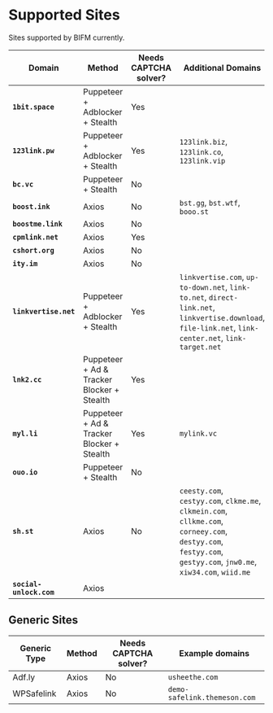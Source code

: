 # Supported Sites

Sites supported by BIFM currently.

|Domain|Method|Needs CAPTCHA solver?|Additional Domains|Additional Notes|
|---|---|---|---|---|
|**`1bit.space`**|Puppeteer + Adblocker + Stealth|Yes|||
|**`123link.pw`**|Puppeteer + Adblocker + Stealth|Yes|`123link.biz`, `123link.co`, `123link.vip`||
|**`bc.vc`**|Puppeteer + Stealth|No|||
|**`boost.ink`**|Axios|No|`bst.gg`, `bst.wtf`, `booo.st`||
|**`boostme.link`**|Axios|No|||
|**`cpmlink.net`**|Axios|Yes|||
|**`cshort.org`**|Axios|No||
|**`ity.im`**|Axios|No||
|**`linkvertise.net`**|Puppeteer + Adblocker + Stealth|Yes|`linkvertise.com`, `up-to-down.net`, `link-to.net`, `direct-link.net`, `linkvertise.download`, `file-link.net`, `link-center.net`, `link-target.net`|Not 100% compatible yet, need paste Linkvertise links as well.|
|**`lnk2.cc`**|Puppeteer + Ad & Tracker Blocker + Stealth|Yes|||
|**`myl.li`**|Puppeteer + Ad & Tracker Blocker + Stealth|Yes|`mylink.vc`|||
|**`ouo.io`**|Puppeteer + Stealth|No|||
|**`sh.st`**|Axios|No|`ceesty.com`, `cestyy.com`, `clkme.me`, `clkmein.com`, `cllkme.com`, `corneey.com`, `destyy.com`, `festyy.com`, `gestyy.com`, `jnw0.me`, `xiw34.com`, `wiid.me`|The list to the right may not be 100% correct or complete.|
|**`social-unlock.com`**|Axios||||

## Generic Sites
|Generic Type|Method|Needs CAPTCHA solver?|Example domains|
|---|---|---|---|
|Adf.ly|Axios|No|`usheethe.com`|
|WPSafelink|Axios|No|`demo-safelink.themeson.com`|